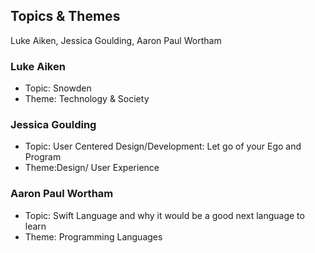 ## Topics & Themes

Luke Aiken, Jessica Goulding, Aaron Paul Wortham

### Luke Aiken

* Topic: Snowden
* Theme: Technology & Society

### Jessica Goulding

* Topic: User Centered Design/Development: Let go of your Ego and Program
* Theme:Design/ User Experience

### Aaron Paul Wortham

* Topic: Swift Language and why it would be a good next language to learn
* Theme: Programming Languages
